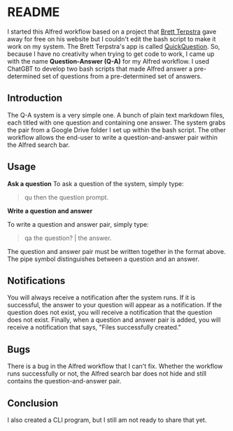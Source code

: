 # README

I started this Alfred workflow based on a project that [Brett Terpstra](https://brettterpstra.com) gave away for free on his website but I couldn't edit the bash script to make it work on my system. The Brett Terpstra's app is called [QuickQuestion](https://brettterpstra.com/projects/quickquestion/). So, because I have no creativity when trying to get code to work, I came up with the name **Question-Answer (Q-A)** for my Alfred workflow. I used ChatGBT to develop two bash scripts that made Alfred answer a pre-determined set of questions from a pre-determined set of answers. 

## Introduction

The Q-A system is a very simple one. A bunch of plain text markdown files, each titled with one question and containing one answer. The system grabs the pair from a Google Drive folder I set up within the bash script. The other workflow allows the end-user to write a question-and-answer pair within the Alfred search bar.

## Usage

**Ask a question**
To ask a question of the system, simply type:

> qu then the question prompt. 

**Write a question and answer**

To write a question and answer pair, simply type:

> qa the question? | the answer. 

The question and answer pair must be written together in the format above. The pipe symbol distinguishes between a question and an answer. 

## Notifications

You will always receive a notification after the system runs. If it is successful, the answer to your question will appear as a notification. If the question does not exist, you will receive a notification that the question does not exist. Finally, when a question and answer pair is added, you will receive a notification that says, "Files successfully created."

## Bugs

There is a bug in the Alfred workflow that I can't fix. Whether the workflow runs successfully or not, the Alfred search bar does not hide and still contains the question-and-answer pair. 
## Conclusion

I also created a CLI program, but I still am not ready to share that yet. 